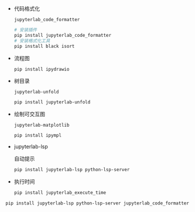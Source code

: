 * 代码格式化

  `jupyterlab_code_formatter`

  ```bash
  # 安装插件
  pip install jupyterlab_code_formatter
  # 安装格式化工具
  pip install black isort
  ```

* 流程图

  ```bash
  pip install ipydrawio
  ```

  

* 树目录

  `jupyterlab-unfold`

  ```bash
  pip install jupyterlab-unfold
  ```

  

* 绘制可交互图

	`jupyterlab-matplotlib`
	
	```bash
	pip install ipympl
	```



* jupyterlab-lsp

  自动提示
  
  ```bash
  pip install jupyterlab-lsp python-lsp-server
  ```


* 执行时间

  ```bash
  pip install jupyterlab_execute_time
  ```

  

```bash
pip install jupyterlab-lsp python-lsp-server jupyterlab_code_formatter black isort ipydrawio jupyterlab-unfold ipympl jupyterlab_execute_time
```

